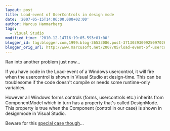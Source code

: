 ```yaml
---
layout: post
title: Load-event of UserControls in design mode
date: '2007-05-15T14:06:00.000+02:00'
author: Marcus Hammarberg
tags:
  - Visual Studio
modified_time: '2010-12-14T16:19:05.593+01:00'
blogger_id: tag:blogger.com,1999:blog-36533086.post-3713039309925097026
blogger_orig_url: http://www.marcusoft.net/2007/05/load-event-of-usercontrols-in-design.html
---
```


Ran into another problem just now...

If you have code in the Load-event of a Windows <span
id="SPELLING_ERROR_0" class="blsp-spelling-error">usercontrol, it
will fire when the usercontrol is shown in Visual Studio
at design-time. This can be troublesome if the code doesn't compile or
needs some runtime-only variables.

However all Windows forms controls (forms, usercontrols etc.) inherits from
ComponentModel which in turn has a
property that's called DesignMode. This property is true
when the Component (control in our case) is shown in designmode in
Visual Studio.

Beware for this [special case
though](http://dotnetjunkies.com/WebLog/mjordan/archive/2003/12/01/4117.aspx)...
